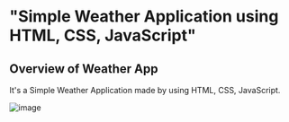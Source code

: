 # "Simple Weather Application using HTML, CSS, JavaScript"

## Overview of Weather App

It's a  Simple Weather Application made by using HTML, CSS, JavaScript.

![image](https://github.com/aammeerraakhater/js-projects/assets/65508978/96c0d9ef-313b-47ef-9a49-1e0139e782a6)


